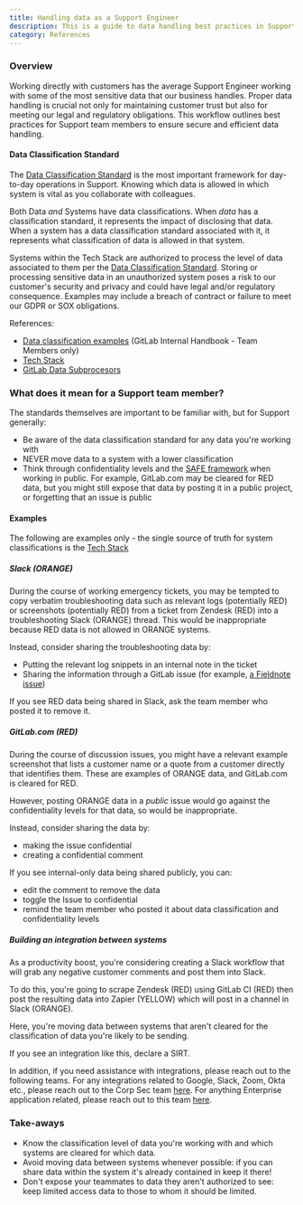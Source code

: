 ```yaml
---
title: Handling data as a Support Engineer
description: This is a guide to data handling best practices in Support
category: References
---
```


### Overview

Working directly with customers has the average Support Engineer working with some of the most sensitive data that our business handles. Proper data handling is crucial not only for maintaining customer trust but also for meeting our legal and regulatory obligations. This workflow outlines best practices for Support team members to ensure secure and efficient data handling.

#### Data Classification Standard

The [Data Classification Standard](/handbook/security/standards/data-classification-standard/) is the most important framework for day-to-day operations in Support. Knowing which data is allowed in which system is vital as you collaborate with colleagues.

Both Data _and_ Systems have data classifications. When _data_ has a classification standard, it represents the impact of disclosing that data. When a system has a data classification standard associated with it, it represents what classification of data is allowed in that system.

Systems within the Tech Stack are authorized to process the level of data associated to them per the [Data Classification Standard](/handbook/security/standards/data-classification-standard/). Storing or processing sensitive data in an unauthorized system poses a risk to our customer's security and privacy and could have legal and/or regulatory consequence. Examples may include a breach of contract or failure to meet our GDPR or SOX obligations.

References:

- [Data classification examples](https://internal.gitlab.com/handbook/security/data_classification/) (GitLab Internal Handbook - Team Members only)
- [Tech Stack](https://gitlab.com/gitlab-com/www-gitlab-com/-/blob/master/data/tech_stack.yml)
- [GitLab Data Subprocesors](https://about.gitlab.com/privacy/subprocessors/)

### What does it mean for a Support team member?

The standards themselves are important to be familiar with, but for Support generally:

- Be aware of the data classification standard for any data you're working with
- NEVER move data to a system with a lower classification
- Think through confidentiality levels and the [SAFE framework](/handbook/legal/safe-framework/) when working in public.  For example, GitLab.com may be cleared for RED data, but you might still expose that data by posting it in a public project, or forgetting that an issue is public

#### Examples

The following are examples only - the single source of truth for system classifications is the [Tech Stack](https://gitlab.com/gitlab-com/www-gitlab-com/-/blob/master/data/tech_stack.yml)

##### Slack (ORANGE)

During the course of working emergency tickets, you may be tempted to copy verbatim troubleshooting data such as relevant logs (potentially RED) or screenshots (potentially RED) from a ticket from Zendesk (RED) into a troubleshooting Slack (ORANGE) thread.
This would be inappropriate because RED data is not allowed in ORANGE systems.

Instead, consider sharing the troubleshooting data by:

- Putting the relevant log snippets in an internal note in the ticket
- Sharing the information through a GitLab issue (for example, [a Fieldnote issue](/handbook/support/workflows/fieldnote_issues/))

If you see RED data being shared in Slack, ask the team member who posted it to remove it.

##### GitLab.com (RED)

During the course of discussion issues, you might have a relevant example screenshot that lists a customer name or a quote from a customer directly that identifies them. These are examples of ORANGE data, and GitLab.com is cleared for RED.

However, posting ORANGE data in a _public_ issue would go against the confidentiality levels for that data, so would be inappropriate.

Instead, consider sharing the data by:

- making the issue confidential
- creating a confidential comment

If you see internal-only data being shared publicly, you can:

- edit the comment to remove the data
- toggle the Issue to confidential
- remind the team member who posted it about data classification and confidentiality levels

##### Building an integration between systems

As a productivity boost, you're considering creating a Slack workflow that will grab any negative customer comments and post them into Slack.

To do this, you're going to scrape Zendesk (RED) using GitLab CI (RED) then post the resulting data into Zapier (YELLOW) which will post in a channel in Slack (ORANGE).

Here, you're moving data between systems that aren't cleared for the classification of data you're likely to be sending.

If you see an integration like this, declare a SIRT.

In addition, if you need assistance with integrations, please reach out to the following teams. For any integrations related to Google, Slack, Zoom, Okta etc., please reach out to the Corp Sec team [here](https://internal.gitlab.com/handbook/security/corporate/end-user-services/app-integrations/?search=integration+request). For anything Enterprise application related, please reach out to this team [here](https://internal.gitlab.com/handbook/it-enterprise-applications/enterprise-applications/enterprise-applications-integrations/).

### Take-aways

- Know the classification level of data you're working with and which systems are cleared for which data.
- Avoid moving data between systems whenever possible: if you can share data within the system it's already contained in keep it there!
- Don't expose your teammates to data they aren't authorized to see: keep limited access data to those to whom it should be limited.

